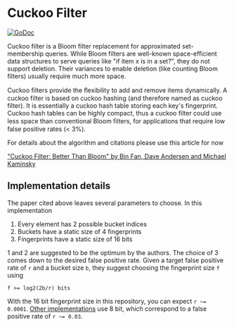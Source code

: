 # Cuckoo Filter

[![GoDoc](https://godoc.org/github.com/panmari/cuckoofilter?status.svg)](https://godoc.org/github.com/panmari/cuckoofilter)

Cuckoo filter is a Bloom filter replacement for approximated set-membership queries. While Bloom filters are well-known space-efficient data structures to serve queries like "if item x is in a set?", they do not support deletion. Their variances to enable deletion (like counting Bloom filters) usually require much more space.

Cuckoo ﬁlters provide the ﬂexibility to add and remove items dynamically. A cuckoo filter is based on cuckoo hashing (and therefore named as cuckoo filter). It is essentially a cuckoo hash table storing each key's fingerprint. Cuckoo hash tables can be highly compact, thus a cuckoo filter could use less space than conventional Bloom ﬁlters, for applications that require low false positive rates (< 3%).

For details about the algorithm and citations please use this article for now

["Cuckoo Filter: Better Than Bloom" by Bin Fan, Dave Andersen and Michael Kaminsky](https://www.cs.cmu.edu/~dga/papers/cuckoo-conext2014.pdf)

## Implementation details

The paper cited above leaves several parameters to choose. In this implementation

1. Every element has 2 possible bucket indices
2. Buckets have a static size of 4 fingerprints
3. Fingerprints have a static size of 16 bits

1 and 2 are suggested to be the optimum by the authors. The choice of 3 comes down to the desired false positive rate. Given a target false positive rate of `r` and a bucket size `b`, they suggest choosing the fingerprint size `f` using

    f >= log2(2b/r) bits

With the 16 bit fingerprint size in this repository, you can expect `r ~= 0.0001`.
[Other implementations](https://github.com/seiflotfy/cuckoofilter) use 8 bit, which correspond to a false positive rate of `r ~= 0.03`.
